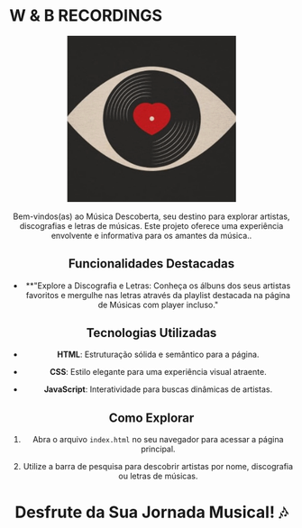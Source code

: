 # W & B RECORDINGS 

<div align="center">
<img src="./assets/img/logo%20(2).gif" width="300px">




Bem-vindos(as) ao Música Descoberta, seu destino para explorar artistas, discografias e letras de músicas. Este projeto oferece uma experiência envolvente e informativa para os amantes da música..

## Funcionalidades Destacadas

 - **"Explore a Discografia e Letras: Conheça os álbuns dos seus artistas favoritos e mergulhe nas letras através da playlist destacada na página de Músicas com player incluso."

## Tecnologias Utilizadas

- **HTML**: Estruturação sólida e semântico para a página.

- **CSS**: Estilo elegante para uma experiência visual atraente.

- **JavaScript**: Interatividade para buscas dinâmicas de artistas.

## Como Explorar


1. Abra o arquivo `index.html` no seu navegador para acessar a página principal.

2. Utilize a barra de pesquisa para descobrir artistas por nome, discografia ou letras de músicas.



# Desfrute da Sua Jornada Musical! 🎶
